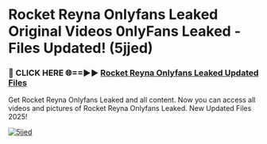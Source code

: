 # Rocket Reyna Onlyfans Leaked Original Videos 0nlyFans Leaked - Files Updated! (5jjed)

<h3>🔴 CLICK HERE 🌐==►► <a href="https://best4dudes.click/HH4t6V" rel="nofollow">Rocket Reyna Onlyfans Leaked Updated Files</a></h3>

Get Rocket Reyna Onlyfans Leaked and all content. Now you can access all videos and pictures of Rocket Reyna Onlyfans Leaked. New Updated Files 2025!

[![5jjed](https://github.com/user-attachments/assets/8c521d6e-e6e3-4a75-9320-d58ab9d79d5b)](https://best4dudes.click/HH4t6V)
